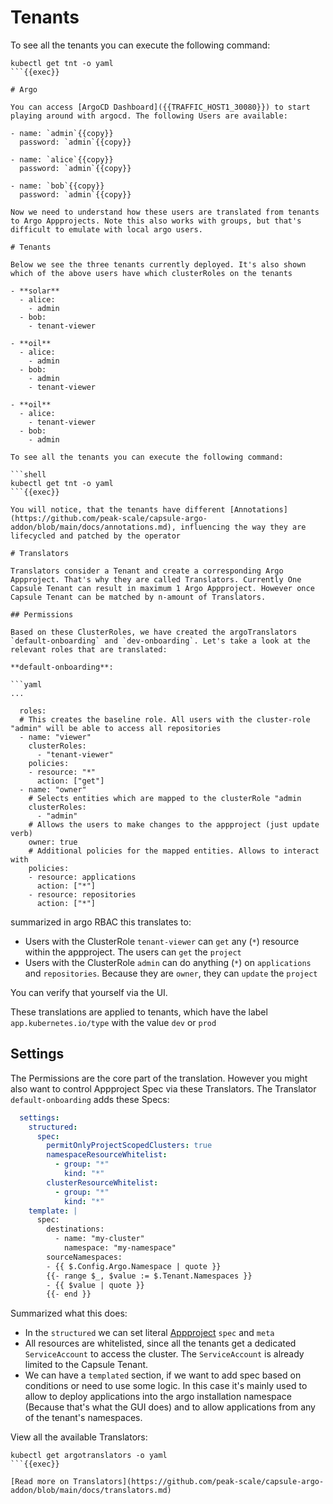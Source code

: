 # Tenants

To see all the tenants you can execute the following command:

```shell
kubectl get tnt -o yaml
```{{exec}}

# Argo

You can access [ArgoCD Dashboard]({{TRAFFIC_HOST1_30080}}) to start playing around with argocd. The following Users are available:

- name: `admin`{{copy}}
  password: `admin`{{copy}}

- name: `alice`{{copy}}
  password: `admin`{{copy}}

- name: `bob`{{copy}}
  password: `admin`{{copy}}

Now we need to understand how these users are translated from tenants to Argo Appprojects. Note this also works with groups, but that's difficult to emulate with local argo users.

# Tenants

Below we see the three tenants currently deployed. It's also shown which of the above users have which clusterRoles on the tenants

- **solar**
  - alice:
    - admin
  - bob:
    - tenant-viewer

- **oil**
  - alice:
    - admin
  - bob:
    - admin
    - tenant-viewer

- **oil**
  - alice:
    - tenant-viewer
  - bob:
    - admin

To see all the tenants you can execute the following command:

```shell
kubectl get tnt -o yaml
```{{exec}}

You will notice, that the tenants have different [Annotations](https://github.com/peak-scale/capsule-argo-addon/blob/main/docs/annotations.md), influencing the way they are lifecycled and patched by the operator

# Translators

Translators consider a Tenant and create a corresponding Argo Appproject. That's why they are called Translators. Currently One Capsule Tenant can result in maximum 1 Argo Appproject. However once Capsule Tenant can be matched by n-amount of Translators.

## Permissions

Based on these ClusterRoles, we have created the argoTranslators `default-onboarding` and `dev-onboarding`. Let's take a look at the relevant roles that are translated:

**default-onboarding**:

```yaml
...

  roles:
  # This creates the baseline role. All users with the cluster-role "admin" will be able to access all repositories
  - name: "viewer"
    clusterRoles:
      - "tenant-viewer"
    policies:
    - resource: "*"
      action: ["get"]
  - name: "owner"
    # Selects entities which are mapped to the clusterRole "admin
    clusterRoles:
      - "admin"
    # Allows the users to make changes to the appproject (just update verb)
    owner: true
    # Additional policies for the mapped entities. Allows to interact with
    policies:  
    - resource: applications
      action: ["*"]
    - resource: repositories
      action: ["*"]
```

summarized in argo RBAC this translates to:

  - Users with the ClusterRole `tenant-viewer` can `get` any (`*`) resource within the appproject. The users can `get` the `project`
  - Users with the ClusterRole `admin` can do anything (`*`) on `applications` and `repositories`. Because they are `owner`, they can `update` the `project`

You can verify that yourself via the UI.

These translations are applied to tenants, which have the label `app.kubernetes.io/type` with the value `dev` or `prod`


## Settings

The Permissions are the core part of the translation. However you might also want to control Appproject Spec via these Translators. The Translator `default-onboarding` adds these Specs:

```yaml 
  settings:
    structured:
      spec:
        permitOnlyProjectScopedClusters: true
        namespaceResourceWhitelist:
          - group: "*"
            kind: "*"
        clusterResourceWhitelist:
          - group: "*"
            kind: "*"
    template: |
      spec:
        destinations:
          - name: "my-cluster"
            namespace: "my-namespace"
        sourceNamespaces:
        - {{ $.Config.Argo.Namespace | quote }}
        {{- range $_, $value := $.Tenant.Namespaces }}
        - {{ $value | quote }}
        {{- end }}
```

Summarized what this does:

  - In the `structured` we can set literal [Appproject](https://argo-cd.readthedocs.io/en/stable/user-guide/projects/) `spec` and `meta`
  - All resources are whitelisted, since all the tenants get a dedicated `ServiceAccount` to access the cluster. The `ServiceAccount` is already limited to the Capsule Tenant.
  - We can have a `templated` section, if we want to add spec based on conditions or need to use some logic. In this case it's mainly used to allow to deploy applications into the argo installation namespace (Because that's what the GUI does) and to allow applications from any of the tenant's namespaces.

View all the available Translators:

```shell
kubectl get argotranslators -o yaml
```{{exec}}

[Read more on Translators](https://github.com/peak-scale/capsule-argo-addon/blob/main/docs/translators.md)
